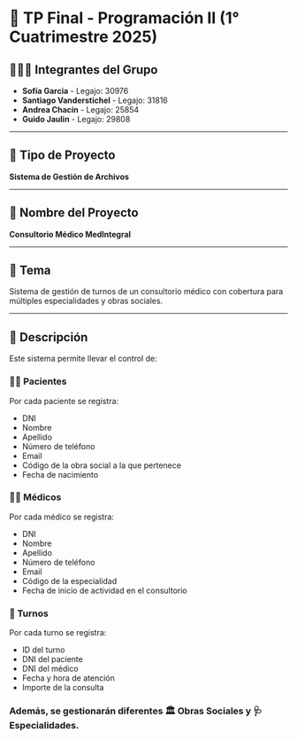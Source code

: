 # 📁 TP Final - Programación II (1° Cuatrimestre 2025)

## 🧑‍🤝‍🧑 Integrantes del Grupo

- **Sofía Garcia** - Legajo: 30976  
- **Santiago Vanderstichel** - Legajo: 31816  
- **Andrea Chacín** - Legajo: 25854  
- **Guido Jaulin** - Legajo: 29808  

---

## 📌 Tipo de Proyecto

**Sistema de Gestión de Archivos**

---

## 🏥 Nombre del Proyecto

**Consultorio Médico MedIntegral**

---

## 📖 Tema

Sistema de gestión de turnos de un consultorio médico con cobertura para múltiples especialidades y obras sociales.

---

## 📝 Descripción

Este sistema permite llevar el control de:

### 👨‍⚕️ Pacientes
Por cada paciente se registra:
- DNI
- Nombre
- Apellido
- Número de teléfono
- Email
- Código de la obra social a la que pertenece
- Fecha de nacimiento

### 🧑‍⚕️ Médicos
Por cada médico se registra:
- DNI
- Nombre
- Apellido
- Número de teléfono
- Email
- Código de la especialidad
- Fecha de inicio de actividad en el consultorio

### 📆 Turnos
Por cada turno se registra:
- ID del turno
- DNI del paciente
- DNI del médico
- Fecha y hora de atención
- Importe de la consulta

### Además, se gestionarán diferentes 🏛️ Obras Sociales y 🩺 Especialidades.
